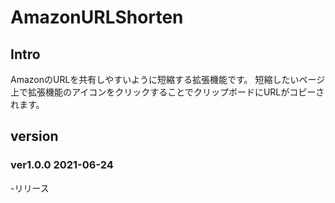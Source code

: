 # AmazonURLShorten
## Intro
AmazonのURLを共有しやすいように短縮する拡張機能です。
短縮したいページ上で拡張機能のアイコンをクリックすることでクリップボードにURLがコピーされます。

## version
### ver1.0.0 2021-06-24
-リリース
